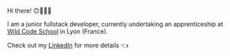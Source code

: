 Hi there! 🙃🦸🏻‍♀️

I am a junior fullstack developer, currently undertaking an apprenticeship at [Wild Code School](https://www.wildcodeschool.com/en-GB) in Lyon (France).

Check out my [Linkedin](https://www.linkedin.com/in/laurence-portron-7966b3138/) for more details 👈
